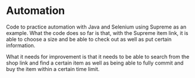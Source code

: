 # Automation
Code to practice automation with Java and Selenium using Supreme as an example.
What the code does so far is that, with the Supreme item link, it is able to choose a size and be able to check out as well as put certain information.

What it needs for improvement is that it needs to be able to search from the shop link and find a certain item as well as being able to fully commit and buy the item within a certain time limit.
